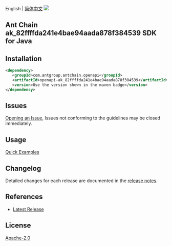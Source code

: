 English | [简体中文](README-CN.md)
![](https://aliyunsdk-pages.alicdn.com/icons/AlibabaCloud.svg)

## Ant Chain ak_82ffffda241e4bae94aada878f384539 SDK for Java

## Installation

```xml
<dependency>
   <groupId>com.antgroup.antchain.openapi</groupId>
   <artifactId>openapi-ak_82ffffda241e4bae94aada878f384539</artifactId>
   <version>Use the version shown in the maven badge</version>
</dependency>
```

## Issues
[Opening an Issue](https://github.com/alipay/antchain-openapi-prod-sdk/issues/new), Issues not conforming to the guidelines may be closed immediately.

## Usage
[Quick Examples](https://github.com/alipay/antchain-openapi-prod-sdk/blob/master/docs/0-Examples-EN.md#quick-examples)

## Changelog
Detailed changes for each release are documented in the [release notes](./ChangeLog.txt).

## References
* [Latest Release](https://github.com/alipay/antchain-openapi-prod-sdk/)

## License
[Apache-2.0](http://www.apache.org/licenses/LICENSE-2.0)
